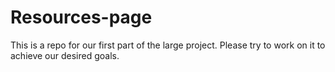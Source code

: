 # Resources-page
This is a repo for our first part of the large project. Please try to work on it to achieve our desired goals. 
